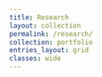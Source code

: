 ```yaml
---
title: Research
layout: collection
permalink: /research/
collection: portfolio
entries_layout: grid
classes: wide
---
```



<!-- ## Gamma-ray Bursts -->

<!-- My main research topic is the prompt emission of gamma-ray bursts (GRBs). I have mainly focused on physical modeling of the emitted spectra. Currently, I am interested in the methods and models that can be used to finally understand what processes are occurring in these relativistic outflows. -->

<!-- ### Prompt Emission -->

<!-- One of the most pressing debates in GRBs is the emission process responsible for the observed prompt gamma-rays. The primary theories are either photospheric emission occurring below or very near the photosperic radius of the GRB, or non-thermal (possibly synchrotron) emission high above the photosphere. Diving further into the unknown, we come across the problem of how the internal energy of the jet is converted into radiation: either shocks or some form of magnetic dissipation.  -->

<!-- <p> -->
<!-- <img src="/assets/images/grb_shell_final.jpg" style="width: 1000px;"/> -->
<!-- </p> -->

<!-- One way we can explore these scenarios is the examination of prompt emission spectra via direct physical modeling. By this, I mean using numerical and/or analytic expressions for the hypothesized emission processes to directly fit the observed spectral data. This is in contrast to the historical approach of fitting empirical models to the data and using distributions of these empirical model parameters to infer physics. This is currently my main interest in the study of GRBs and what my recent papers have focused on.  -->


<!-- <div class="embed-container"> -->
<!--   <iframe src="https://player.vimeo.com/video/364262191?autoplay=1&loop=1&autopause=0" width="640" height="360" frameborder="0" allow="autoplay; fullscreen"  allowfullscreen></iframe> -->
<!-- <p><a href="https://vimeo.com/364262191">Synchrotron emission</a> from <a href="https://vimeo.com/user103580652">Michael</a> on <a href="https://vimeo.com">Vimeo</a>.</p> -->
  
<!-- </div> -->


